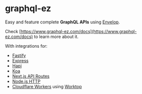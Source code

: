 # graphql-ez

Easy and feature complete **GraphQL APIs** using [Envelop](https://www.envelop.dev/).

Check [https://www.graphql-ez.com/docs](https://www.graphql-ez.com/docs) to learn more about it.

With integrations for:

- [Fastify](https://www.fastify.io/)
- [Express](https://expressjs.com/)
- [Hapi](https://hapi.dev/)
- [Koa](https://koajs.com/)
- [Next.js API Routes](https://nextjs.org/docs/api-routes/introduction)
- [Node.js HTTP](https://nodejs.org/api/http.html)
- [Cloudflare Workers](https://workers.cloudflare.com/) using [Worktop](https://github.com/lukeed/worktop)